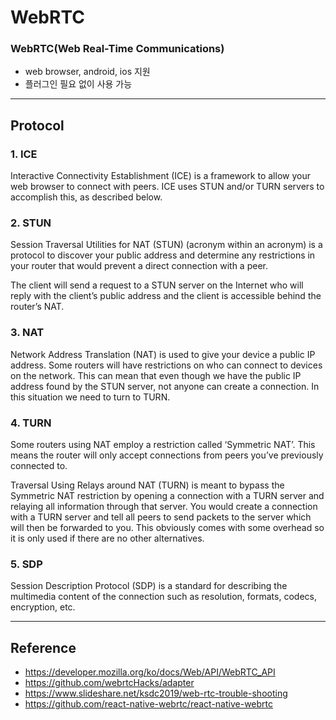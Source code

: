 # WebRTC

### WebRTC(Web Real-Time Communications)

- web browser, android, ios 지원
- 플러그인 필요 없이 사용 가능

---

## Protocol

### 1. ICE

Interactive Connectivity Establishment (ICE) is a framework to allow your web browser to connect with peers. ICE uses STUN and/or TURN servers to accomplish this, as described below.

### 2. STUN

Session Traversal Utilities for NAT (STUN) (acronym within an acronym) is a protocol to discover your public address and determine any restrictions in your router that would prevent a direct connection with a peer.

The client will send a request to a STUN server on the Internet who will reply with the client’s public address and the client is accessible behind the router’s NAT.

### 3. NAT

Network Address Translation (NAT) is used to give your device a public IP address.
Some routers will have restrictions on who can connect to devices on the network. This can mean that even though we have the public IP address found by the STUN server, not anyone can create a connection. In this situation we need to turn to TURN.

### 4. TURN

Some routers using NAT employ a restriction called ‘Symmetric NAT’. This means the router will only accept connections from peers you’ve previously connected to.

Traversal Using Relays around NAT (TURN) is meant to bypass the Symmetric NAT restriction by opening a connection with a TURN server and relaying all information through that server. You would create a connection with a TURN server and tell all peers to send packets to the server which will then be forwarded to you. This obviously comes with some overhead so it is only used if there are no other alternatives.

### 5. SDP

Session Description Protocol (SDP) is a standard for describing the multimedia content of the connection such as resolution, formats, codecs, encryption, etc.

---

## Reference

- https://developer.mozilla.org/ko/docs/Web/API/WebRTC_API
- https://github.com/webrtcHacks/adapter
- https://www.slideshare.net/ksdc2019/web-rtc-trouble-shooting
- https://github.com/react-native-webrtc/react-native-webrtc
